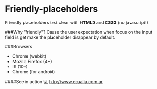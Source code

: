 Friendly-placeholders
=====================

Friendly placeholders text clear with __HTML5__ and __CSS3__ (no javascript!)

###Why "friendly"?
Cause the user expectation when focus on the input field is get make the placeholder disappear by default.

###Browsers

 - Chrome (webkit)
 - Mozilla Firefox (4+)
 - IE (10+)
 - Chrome (for android)

####See in action
:computer: http://www.ecualia.com.ar
